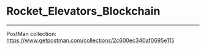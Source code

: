 # Rocket_Elevators_Blockchain
---
PostMan collection: https://www.getpostman.com/collections/2c600ec340af0695e115
